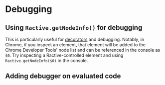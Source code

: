 # Debugging

## Using `Ractive.getNodeInfo()` for debugging

This is particularly useful for [decorators](../Extend/Decorators.md) and debugging. Notably, in Chrome, if you inspect an element, that element will be added to the Chrome Developer Tools' node list and can be referenced in the console as `$0`. Try inspecting a Ractive-controlled element and using `Ractive.getNodeInfo($0)` in the console.

## Adding debugger on evaluated code

